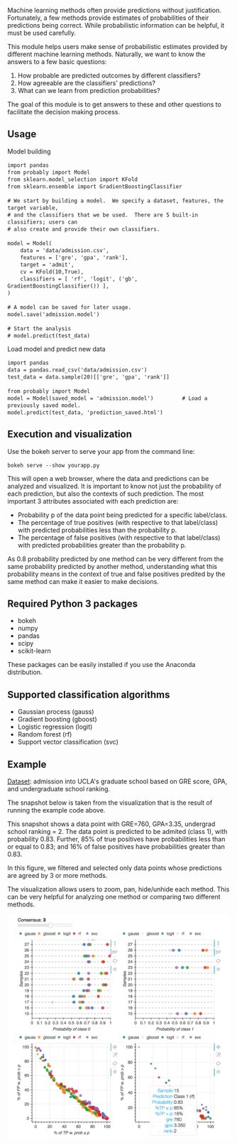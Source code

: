 Machine learning methods often provide predictions without justification.  Fortunately, a few methods provide estimates of probabilities of their predictions being correct.  While probabilistic information can be helpful, it must be used carefully.

This module helps users make sense of probabilistic estimates provided by different machine learning methods.  Naturally, we want to know the answers to a few basic questions:

1. How probable are predicted outcomes by different classifiers?
2. How agreeable are the classifiers' predictions?
3. What can we learn from prediction probabilities?

The goal of this module is to get answers to these and other questions to facilitate the decision making process.

## Usage

Model building
```
import pandas
from probably import Model
from sklearn.model_selection import KFold
from sklearn.ensemble import GradientBoostingClassifier

# We start by building a model.  We specify a dataset, features, the target variable,
# and the classifiers that we be used.  There are 5 built-in classifiers; users can
# also create and provide their own classifiers.

model = Model(
	data = 'data/admission.csv',
	features = ['gre', 'gpa', 'rank'],
	target = 'admit',
	cv = KFold(10,True),
	classifiers = [ 'rf', 'logit', ('gb', GradientBoostingClassifier()) ],
)

# A model can be saved for later usage.
model.save('admission.model')

# Start the analysis
# model.predict(test_data)
```

Load model and predict new data
```
import pandas
data = pandas.read_csv('data/admission.csv')
test_data = data.sample(20)[['gre', 'gpa', 'rank']]

from probably import Model
model = Model(saved_model = 'admission.model')         # Load a previously saved model.
model.predict(test_data, 'prediction_saved.html')
```

## Execution and visualization

Use the bokeh server to serve your app from the command line:
```
bokeh serve --show yourapp.py
```

This will open a web browser, where the data and predictions can be analyzed and visualized.  It is important to know not just the probability of each prediction, but also the contexts of such prediction.  The most important 3 attributes associated with each prediction are:

- Probability p of the data point being predicted for a specific label/class.
- The percentage of true positives (with respective to that label/class) with predicted probabilities less than the probability p.
- The percentage of false positives (with respective to that label/class) with predicted probabilities greater than the probability p.

As 0.8 probability predicted by one method can be very different from the same probability predicted by another method, understanding what this probability means in the context of true and false positives predited by the same method can make it easier to make decisions.

## Required Python 3 packages

- bokeh
- numpy
- pandas
- scipy
- scikit-learn

These packages can be easily installed if you use the Anaconda distribution.

## Supported classification algorithms

- Gaussian process (gauss)
- Gradient boosting (gboost)
- Logistic regression (logit)
- Random forest (rf)
- Support vector classification (svc)

## Example

[Dataset](https://stats.idre.ucla.edu/r/dae/logit-regression/): admission into UCLA's graduate school based on GRE score, GPA, and undergraduate school ranking.

The snapshot below is taken from the visualization that is the result of running the example code above.

This snapshot shows a data point with GRE=760, GPA=3.35, undergrad school ranking = 2.  The data point is predicted to be admited (class 1), with probability 0.83.  Further, 85% of true positives have probabilities less than or equal to 0.83; and 16% of false positives have probabilities greater than 0.83.

In this figure, we filtered and selected only data points whose predictions are agreed by 3 or more methods.

The visualization allows users to zoom, pan, hide/unhide each method.  This can be very helpful for analyzing one method or comparing two different methods.


<img src="Figs/probably_admission.png">